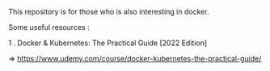 This repository is for those who is also interesting in docker.

Some useful resources : 

1 . Docker & Kubernetes: The Practical Guide [2022 Edition]

   => https://www.udemy.com/course/docker-kubernetes-the-practical-guide/
